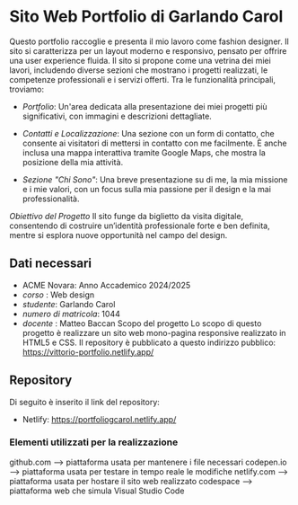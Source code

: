 # Sito Web Portfolio di Garlando Carol
Questo portfolio raccoglie e presenta il mio lavoro come fashion designer. Il sito si caratterizza per un layout moderno e responsivo, pensato per offrire una user experience fluida.
Il sito si propone come una vetrina dei miei lavori, includendo diverse sezioni che mostrano i progetti realizzati, le competenze professionali e i servizi offerti. Tra le funzionalità principali, troviamo:

- _Portfolio_: Un'area dedicata alla presentazione dei miei progetti più significativi, con immagini e descrizioni dettagliate.

- _Contatti e Localizzazione_: Una sezione con un form di contatto, che consente ai visitatori di mettersi in contatto con me facilmente. È anche inclusa una mappa interattiva tramite Google Maps, che mostra la posizione della mia attività.

- _Sezione "Chi Sono"_: Una breve presentazione su di me, la mia missione e i mie valori, con un focus sulla mia passione per il design e la mai professionalità.

*Obiettivo del Progetto*
Il sito funge da biglietto da visita digitale, consentendo di costruire un’identità professionale forte e ben definita, mentre si esplora nuove opportunità nel campo del design.

## Dati necessari
-  ACME Novara: Anno Accademico 2024/2025
- _corso_ : Web design
- _studente_: Garlando Carol
- _numero di matricola_: 1044
- _docente_ : Matteo Baccan
Scopo del progetto
Lo scopo di questo progetto è realizzare un sito web mono-pagina responsive realizzato in HTML5 e CSS. Il repository è pubblicato a questo indirizzo pubblico: https://vittorio-portfolio.netlify.app/

## Repository
Di seguito è inserito il link del repository: 

- Netlify: https://portfoliogcarol.netlify.app/


### Elementi utilizzati per la realizzazione
github.com --> piattaforma usata per mantenere i file necessari
codepen.io --> piattaforma usata per testare in tempo reale le modifiche
netlify.com --> piattaforma usata per hostare il sito web realizzato
codespace --> piattaforma web che simula Visual Studio Code
